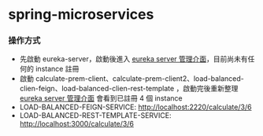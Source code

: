 # spring-microservices

### 操作方式
- 先啟動 eureka-server，啟動後進入 [eureka server 管理介面](http://localhost:1111/)，目前尚未有任何的 instance 註冊
- 啟動 calculate-prem-client、calculate-prem-client2、load-balanced-clien-feign、load-balanced-clien-rest-template
 ，啟動完後重新整理 [eureka server 管理介面](http://localhost:1111/) 會看到已註冊 4 個 instance
- LOAD-BALANCED-FEIGN-SERVICE: [http://localhost:2220/calculate/3/6](http://localhost:2220/calculate/3/6)
- LOAD-BALANCED-REST-TEMPLATE-SERVICE: [http://localhost:3000/calculate/3/6](http://localhost:2220/calculate/3/6)